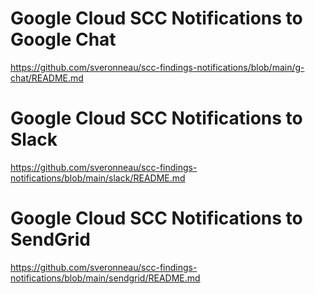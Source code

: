 # Google Cloud SCC Notifications to Google Chat

https://github.com/sveronneau/scc-findings-notifications/blob/main/g-chat/README.md

# Google Cloud SCC Notifications to Slack

https://github.com/sveronneau/scc-findings-notifications/blob/main/slack/README.md

# Google Cloud SCC Notifications to SendGrid

https://github.com/sveronneau/scc-findings-notifications/blob/main/sendgrid/README.md
